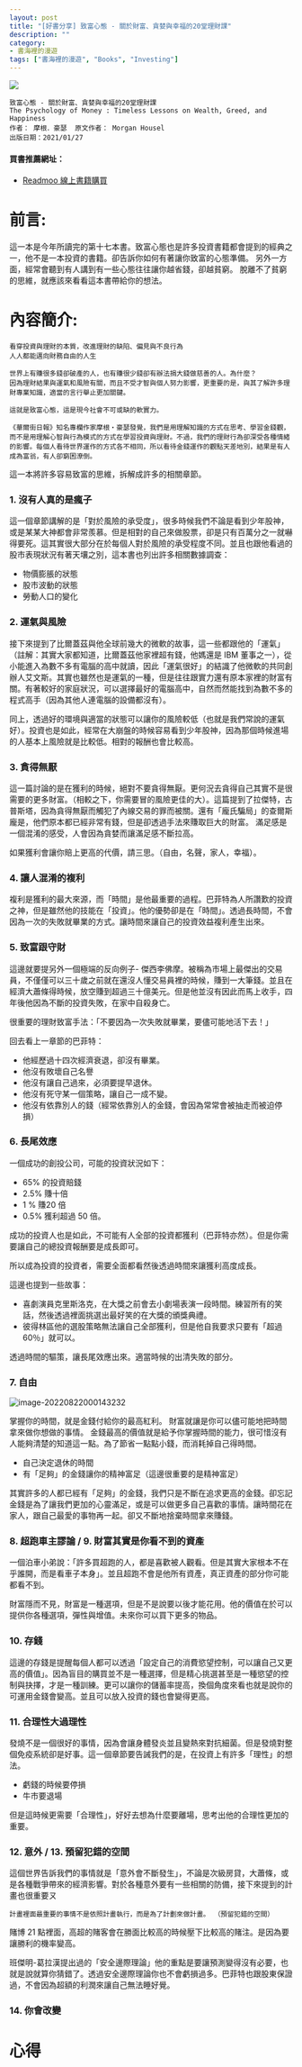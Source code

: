 ```yaml
---
layout: post
title: "[好書分享] 致富心態 - 關於財富、貪婪與幸福的20堂理財課"
description: ""
category: 
- 書海裡的漫遊
tags: ["書海裡的漫遊", "Books", "Investing"]
---
```


<div><a href="http://moo.im/a/37fkzY" title="致富心態"><img src="https://cdn.readmoo.com/cover/7b/c3cbhg3_210x315.jpg?v=0"></a></div>




```
致富心態 - 關於財富、貪婪與幸福的20堂理財課
The Psychology of Money : Timeless Lessons on Wealth, Greed, and Happiness
作者： 摩根．豪瑟  原文作者： Morgan Housel  
出版日期：2021/01/27
```

#### 買書推薦網址：

- [Readmoo 線上書籍購買](http://moo.im/a/37fkzY)

# 前言:

這一本是今年所讀完的第十七本書。致富心態也是許多投資書籍都會提到的經典之一，他不是一本投資的書籍。卻告訴你如何有著讓你致富的心態準備。 另外一方面，經常會聽到有人講到有一些心態往往讓你越省錢，卻越貧窮。 脫離不了貧窮的思維，就應該來看看這本書帶給你的想法。



# 內容簡介:

```
看穿投資與理財的本質，改進理財的缺陷、偏見與不良行為
人人都能邁向財務自由的人生

世界上有賺很多錢卻破產的人，也有賺很少錢卻有辦法捐大錢做慈善的人。為什麼？
因為理財結果與運氣和風險有關，而且不受才智與個人努力影響，更重要的是，與其了解許多理財專業知識，適當的言行舉止更加關鍵。

這就是致富心態，這是現今社會不可或缺的軟實力。

《華爾街日報》知名專欄作家摩根‧豪瑟發覺，我們是用理解知識的方式在思考、學習金錢觀，而不是用理解心智與行為模式的方式在學習投資與理財。不過，我們的理財行為卻深受各種情緒的影響。每個人看待世界運作的方式各不相同，所以看待金錢運作的觀點天差地別，結果是有人成為富翁，有人卻窮困潦倒。
```

這一本將許多容易致富的思維，拆解成許多的相關章節。

### 1. 沒有人真的是瘋子

這一個章節講解的是「對於風險的承受度」，很多時候我們不論是看到少年股神，或是某某大神都會非常羨慕。但是相對的自己來做股票，卻是只有百萬分之一就嚇得要死。這其實很大部分在於每個人對於風險的承受程度不同。並且也跟他看過的股市表現狀況有著天壤之別，這本書也列出許多相關數據調查：

- 物價膨脹的狀態
- 股市波動的狀態
- 勞動人口的變化

###  2. 運氣與風險

接下來提到了比爾蓋茲與他全球前幾大的微軟的故事，這一些都跟他的「運氣」（註解：其實大家都知道，比爾蓋茲他家裡超有錢，他媽還是 IBM 董事之一），從小能進入為數不多有電腦的高中就讀，因此「運氣很好」的結識了他微軟的共同創辦人艾文斯。其實也雖然也是運氣的一種，但是往往跟實力還有原本家裡的財富有關。有著較好的家庭狀況，可以選擇最好的電腦高中，自然而然能找到為數不多的程式高手（因為其他人連電腦的設備都沒有）。

同上，透過好的環境與適當的狀態可以讓你的風險較低（也就是我們常說的運氣好）。投資也是如此，經常在大崩盤的時候容易看到少年股神，因為那個時候進場的人基本上風險就是比較低。相對的報酬也會比較高。

### 3. 貪得無厭

這一篇討論的是在獲利的時候，絕對不要貪得無厭。更何況去貪得自己其實不是很需要的更多財富。（相較之下，你需要冒的風險更佳的大）。這篇提到了拉傑特，古普斯塔，因為貪得無厭而觸犯了內線交易的罪而被關。還有「龐氏騙局」的查爾斯龐是，他們原本都已經非常有錢，但是卻透過手法來賺取巨大的財富。 滿足感是一個混淆的感受，人會因為貪婪而讓滿足感不斷拉高。

如果獲利會讓你賠上更高的代價，請三思。（自由，名聲，家人，幸福）。

### 4. 讓人混淆的複利

複利是獲利的最大來源，而「時間」是他最重要的過程。巴菲特為人所讚歎的投資之神，但是雖然他的技能在「投資」。他的優勢卻是在「時間」。透過長時間，不會因為一次的失敗就畢業的方式。讓時間來讓自己的投資效益複利產生出來。

### 5. 致富跟守財

這邊就要提另外一個極端的反向例子- 傑西李佛摩。被稱為市場上最傑出的交易員，不僅僅可以三十歲之前就在還沒人懂交易員裡的時候，賺到一大筆錢。並且在經濟大蕭條得時候，放空賺到超過三十億美元。但是他並沒有因此而馬上收手，四年後他因為不斷的投資失敗，在家中自殺身亡。

很重要的理財致富手法：「不要因為一次失敗就畢業，要儘可能地活下去！」

回去看上一章節的巴菲特：

- 他經歷過十四次經濟衰退，卻沒有畢業。
- 他沒有敗壞自己名譽
- 他沒有讓自己過來，必須要提早退休。
- 他沒有死守某一個策略，讓自己一成不變。
- 他沒有依靠別人的錢（經常依靠別人的金錢，會因為常常會被抽走而被迫停損）

### 6. 長尾效應

一個成功的創投公司，可能的投資狀況如下：

- 65% 的投資賠錢
- 2.5% 賺十倍
- 1 % 賺20 倍
- 0.5% 獲利超過 50 倍。

成功的投資人也是如此，不可能有人全部的投資都獲利（巴菲特亦然）。但是你需要讓自己的總投資報酬要是成長即可。

所以成為投資的投資者，需要全面都看然後透過時間來讓獲利高度成長。

這邊也提到一些故事：

- 喜劇演員克里斯洛克，在大獎之前會去小劇場表演一段時間。練習所有的笑話，然後透過裡面挑選出最好笑的在大獎的頒獎典禮。
- 彼得林區他的選股策略無法讓自己全部獲利，但是他自我要求只要有「超過60％」就可以。

透過時間的驅策，讓長尾效應出來。適當時候的出清失敗的部分。

### 7. 自由

![image-20220822000143232](../images/2021/image-20220822000143232.png)

掌握你的時間，就是金錢付給你的最高紅利。 財富就讓是你可以儘可能地把時間拿來做你想做的事情。 金錢最高的價值就是給予你掌握時間的能力，很可惜沒有人能夠清楚的知道這一點。為了節省一點點小錢，而消耗掉自己得時間。

- 自己決定退休的時間
- 有「足夠」的金錢讓你的精神富足（這邊很重要的是精神富足）

其實許多的人都已經有「足夠」的金錢，我們只是不斷在追求更高的金錢。卻忘記金錢是為了讓我們更加的心靈滿足，或是可以做更多自己喜歡的事情。讓時間花在家人，跟自己最愛的事物再一起。卻又不斷地捨棄時間拿來賺錢。

### 8. 超跑車主謬論 / 9. 財富其實是你看不到的資產

一個泊車小弟說：「許多買超跑的人，都是喜歡被人觀看。但是其實大家根本不在乎誰開，而是看車子本身」。並且超跑不會是他所有資產，真正資產的部分你可能都看不到。

財富隱而不見，財富是一種選項，但是不是說要以後才能花用。他的價值在於可以提供你各種選項，彈性與增值。未來你可以買下更多的物品。

### 10. 存錢

這邊的存錢是提醒每個人都可以透過「設定自己的消費慾望控制，可以讓自己又更高的價值」。因為盲目的購買並不是一種選擇，但是精心挑選甚至是一種慾望的控制與抉擇，才是一種訓練。更可以讓你的儲蓄率提高，換個角度來看也就是說你的可運用金錢會變高。並且可以放入投資的錢也會變得更高。

### 11. 合理性大過理性

發燒不是一個很好的事情，因為會讓身體發炎並且變熱來對抗細菌。但是發燒對整個免疫系統卻是好事。這一個章節要告誡我們的是，在投資上有許多「理性」的想法。

- 虧錢的時候要停損
- 牛市要退場

但是這時候更需要「合理性」，好好去想為什麼要離場，思考出他的合理性更加的重要。

### 12. 意外 / 13. 預留犯錯的空間

這個世界告訴我們的事情就是「意外會不斷發生」，不論是次級房貸，大蕭條，或是各種戰爭帶來的經濟影響。對於各種意外要有一些相關的防備，接下來提到的計畫也很重要ㄡ

```
計畫裡面最重要的事情不是依照計畫執行，而是為了計劃來做計畫。 （預留犯錯的空間）
```

賭博 21 點裡面，高超的賭客會在勝面比較高的時候壓下比較高的賭注。是因為要讓勝利的機率變高。

班傑明-葛拉漢提出過的「安全邊際理論」他的重點是要讓預測變得沒有必要，也就是說就算你猜錯了。透過安全邊際理論你也不會虧損過多。巴菲特也跟股東保證過，不會因為超額的利潤來讓自己無法睡好覺。

### 14. 你會改變




# 心得

